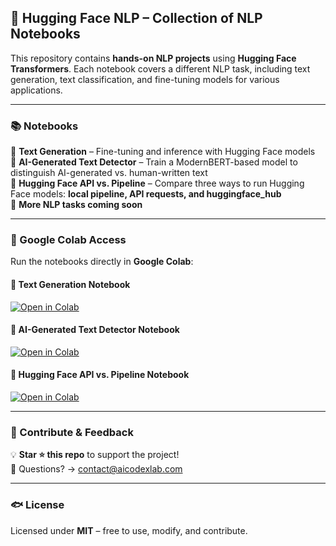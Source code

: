 ## **🚀 Hugging Face NLP – Collection of NLP Notebooks**  

This repository contains **hands-on NLP projects** using **Hugging Face Transformers**. Each notebook covers a different NLP task, including text generation, text classification, and fine-tuning models for various applications.  

---  

### **📚 Notebooks**  
📌 **Text Generation** – Fine-tuning and inference with Hugging Face models  
📌 **AI-Generated Text Detector** – Train a ModernBERT-based model to distinguish AI-generated vs. human-written text  
📌 **Hugging Face API vs. Pipeline** – Compare three ways to run Hugging Face models: **local pipeline, API requests, and huggingface_hub**  
📌 **More NLP tasks coming soon**  

---  

### **📂 Google Colab Access**  
Run the notebooks directly in **Google Colab**:  

#### **📝 Text Generation Notebook**  
[![Open in Colab](https://colab.research.google.com/assets/colab-badge.svg)](https://colab.research.google.com/github/AICodexLab/Hugging_Face_NLP/blob/main/HF_Text_Generation.ipynb)  

#### **📝 AI-Generated Text Detector Notebook**  
[![Open in Colab](https://colab.research.google.com/assets/colab-badge.svg)](https://colab.research.google.com/github/AICodexLab/Hugging_Face_NLP/blob/main/AI_Generated_Text_Detector_using_ModernBERT.ipynb)  

#### **📝 Hugging Face API vs. Pipeline Notebook**  
[![Open in Colab](https://colab.research.google.com/assets/colab-badge.svg)](https://colab.research.google.com/github/AICodexLab/Hugging_Face_NLP/blob/main/Hugging_Face_API_vs_pipeline.ipynb)  

---  

### **📢 Contribute & Feedback**  
💡 **Star ⭐ this repo** to support the project!  
📩 Questions? → [contact@aicodexlab.com](mailto:contact@aicodexlab.com)  

---  

### **🐟 License**  
Licensed under **MIT** – free to use, modify, and contribute.  
